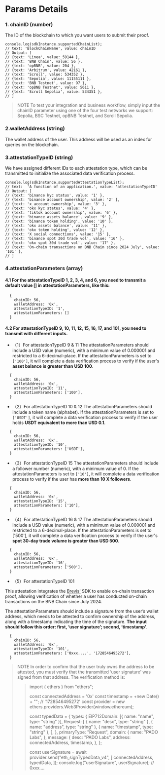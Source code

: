 # Params Details


### 1. chainID (number)
The ID of the blockchain to which you want users to submit their proof.

```
console.log(sdkInstance.supportedChainList); 
// text: 'BlockChainName', value: chainID
// Output: [
// {text: 'Linea', value: 59144 },
// {text: 'BNB Chain', value: 56 },
// {text: 'opBNB', value: 204 },
// {text: 'Arbitrum', value: 42161 },
// {text: 'Scroll', value: 534352 },
// {text: 'Sepolia', value: 11155111 },
// {text: 'BNB Testnet', value: 97 },
// {text: 'opBNB Testnet', value: 5611 },
// {text: 'Scroll Sepolia', value: 534351 },
// ]
```
>
> NOTE
> To test your integration and business workflow, simply input the chainID parameter using one of the four test networks we support: Sepolia, BSC Testnet, opBNB Testnet, and Scroll Sepolia.
>

### 2.walletAddress (string)

The wallet address of the user. This address will be used as an index for queries on the blockchain.

### 3.attestationTypeID (string)
We have assigned different IDs to each attestation type, which can be transmitted to initialize the associated data verification process.

```
console.log(sdkInstance.supportedAttestationTypeList); 
// text:  'A function of an application.', value: 'attestationTypeID'
// Output: [
// {text: 'binance kyc status', value: '1' },
// {text: 'binance account ownership', value: '2' },
// {text: 'x account ownership', value: '3' },
// {text: 'okx kyc status', value: '4' },
// {text: 'tiktok account ownership', value: '6' },
// {text: 'binance assets balance', value: '9' },
// {text: 'binance token holding', value: '10' },
// {text: 'okx assets balance', value: '11' },
// {text: 'okx token holding', value: '12' },
// {text: 'X social connections', value: '15' },
// {text: 'binance spot 30d trade vol', value: '16' },
// {text: 'okx spot 30d trade vol', value: '17' },
// {text: 'On-chain transactions on BNB Chain since 2024 July', value: '101' },
// ]
```

### 4.attestationParameters (array)

#### 4.1 For the attestationTypeID **1, 2, 3, 4, and 6**, you need to transmit a default value [] in attestationParameters, like this:
~~~
  {
    chainID: 56,
    walletAddress: '0x',
    attestationTypeID: '1',
    attestationParameters: []
  }
~~~

#### 4.2 For attestationTypeID **9, 10, 11, 12, 15, 16, 17, and 101**, you need to transmit with different inputs.

- （1）For attestationTypeID 9 & 11
    The attestationParameters should include a USD value (numeric), with a minimum value of 0.000001 and restricted to a 6-decimal-place. If the attestationParameters is set to `['100']`, it will complete a data verification process to verify if the user's **asset balance is greater than USD 100**.

~~~
  {
    chainID: 56,
    walletAddress: '0x',
    attestationTypeID: '11',
    attestationParameters: ['100'],
  }
~~~

- （2）For attestationTypeID 10 & 12
The attestationParameters should include a token name (alphabet). If the attestationParameters is set to `['USDT']`, it will complete a data verification process to verify if the user holds **USDT equivalent to more than USD 0.1**.

~~~
  {
    chainID: 56,
    walletAddress: '0x',
    attestationTypeID: '10',
    attestationParameters: ['USDT'],
  }
~~~

- （3）For attestationTypeID 15
The attestationParameters should include a follower number (numeric), with a minimum value of 0. If the attestationParameters is set to `['10']`, it will complete a data verification process to verify if the user has **more than 10 X followers**.

```
  {
    chainID: 56,
    walletAddress: '0x',
    attestationTypeID: '15',
    attestationParameters: ['10'],
  }
```
    
- （4）For attestationTypeID 16 & 17
The attestationParameters should include a USD value (numeric), with a minimum value of 0.000001 and restricted to a 6-decimal-place. If the attestationParameters is set to ['500'], it will complete a data verification process to verify if the user's **spot 30-day trade volume is greater than USD 500**.

```
  {
    chainID: 56,
    walletAddress: '0x',
    attestationTypeID: '16',
    attestationParameters: ['500'],
  }
```
    
- （5）For attestationTypeID 101

This attestation integrates the [Brevis'](https://docs.brevis.network/) SDK to enable on-chain transaction proof, allowing verification of whether a user has conducted on-chain transactions on the BNB Chain since July 2024.

The attestationParameters should include a signature from the user’s wallet address, which needs to be attested to confirm ownership of the address, along with a timestamp indicating the time of the signature. **The input should follow this order: first, ‘user signature’; second, ‘timestamp’**.


```
  {
    chainID: 56,
    walletAddress: '0x',
    attestationTypeID: '101',
    attestationParameters: ['0xxx....', '1728546495272'],
  }
```
   
    
>
> NOTE
> In order to confirm that the user truly owns the address to be attested, you must verify that the transmitted ‘user signature’ was signed from that address. The verification method is:
> 
> 
>>  import { ethers } from "ethers";
>>
>>  const connectedAddress = '0x'
>>  const timestamp = +new Date() + ""; // '1728546495272'
>>  const provider = new ethers.providers.Web3Provider(window.ethereum);
>>
>>  const typedData = {
>>    types: {
>>      EIP712Domain: [{ name: "name", type: "string" }],
>>      Request: [
>>        { name: "desc", type: "string" },
>>        { name: "address", type: "string" },
>>        { name: "timestamp", type: "string" },
>>      ],
>>    },
>>    primaryType: "Request",
>>    domain: {
>>      name: "PADO Labs",
>>    },
>>    message: {
>>     desc: "PADO Labs",
>>      address: connectedAddress,
>>      timestamp,
>>    },
>>  };
>>
>>  const userSignature = await provider.send("eth_signTypedData_v4", [
>>    connectedAddress,
>>    typedData,
>>  ]);
>>  console.log("userSignature", userSignature); // 0xxx....
> 
>  
>



